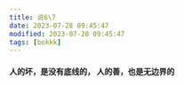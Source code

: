 ```yaml
---
title: 说6\7
date: 2023-07-28 09:45:47
modified: 2023-07-28 09:45:47
tags: [bokkk]
---
```


#### 人的坏，是没有底线的， 人的善，也是无边界的



